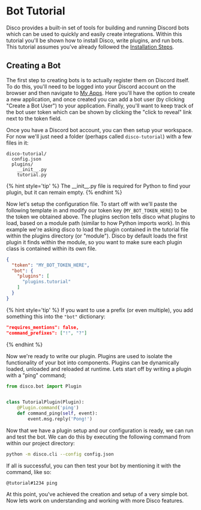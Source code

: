 # Bot Tutorial

Disco provides a built-in set of tools for building and running Discord bots which can be used to quickly and easily create integrations. Within this tutorial you'll be shown how to install Disco, write plugins, and run bots. This tutorial assumes you've already followed the [Installation Steps](../installation.md).

## Creating a Bot

The first step to creating bots is to actually register them on Discord itself. To do this, you'll need to be logged into your Discord account on the browser and then navigate to [My Apps](https://discordapp.com/developers/applications/me). Here you'll have the option to create a new application, and once created you can add a bot user (by clicking "Create a Bot User") to your application. Finally, you'll want to keep track of the bot user token which can be shown by clicking the "click to reveal" link next to the token field.

Once you have a Discord bot account, you can then setup your workspace. For now we'll just need a folder (perhaps called `disco-tutorial`) with a few files in it:

```
disco-tutorial/
  config.json
  plugins/
    __init__.py
    tutorial.py
```

{% hint style='tip' %}
The \_\_init\_\_.py file is required for Python to find your plugin, but it can remain empty.
{% endhint %}


Now let's setup the configuration file. To start off with we'll paste the following template in and modify our token key (`MY_BOT_TOKEN_HERE`) to be the token we obtained above. The plugins section tells disco what plugins to load, based on a module path (similar to how Python imports work). In this example we're asking disco to load the plugin contained in the tutorial file within the plugins directory (or "module"). Disco by default loads the first plugin it finds within the module, so you want to make sure each plugin class is contained within its own file.

```json
{
  "token": "MY_BOT_TOKEN_HERE",
  "bot": {
    "plugins": [
      "plugins.tutorial"
    ]
  }
}
```

{% hint style='tip' %}
If you want to use a prefix (or even multiple), you add something this into the `"bot"` dictionary:
```json
"requires_mentions": false,
"command_prefixes": ["!", "?"] 
```
{% endhint %}


Now we're ready to write our plugin. Plugins are used to isolate the functionality of your bot into components. Plugins can be dynamically loaded, unloaded and reloaded at runtime. Lets start off by writing a plugin with a "ping" command;

```python
from disco.bot import Plugin


class TutorialPlugin(Plugin):
    @Plugin.command('ping')
    def command_ping(self, event):
        event.msg.reply('Pong!')
```

Now that we have a plugin setup and our configuration is ready, we can run and test the bot. We can do this by executing the following command from within our project directory:


```sh
python -m disco.cli --config config.json
```

If all is successful, you can then test your bot by mentioning it with the command, like so:

```
@tutorial#1234 ping
```

At this point, you've achieved the creation and setup of a very simple bot. Now lets work on understanding and working with more Disco features.
